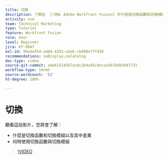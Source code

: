 ```yaml
---
title: 切換
description: 了解在  [!DNL Adobe Workfront Fusion] 中什麼是切換函數和切換模組，以及何時使用切換函數或切換模組。
activity: use
team: Technical Marketing
type: Tutorial
feature: Workfront Fusion
role: User
level: Beginner
jira: KT-9047
exl-id: 99adafb4-a40d-4392-a2e6-cb698e77f436
recommendations: noDisplay,noCatalog
doc-type: video
source-git-commit: a4e61514567ac8c2b4ad5c9ecacb87bd83947731
workflow-type: tm+mt
source-wordcount: '52'
ht-degree: 100%

---
```


# 切換

觀看這段影片，您將會了解：

* 什麼是切換函數和切換模組以及其中差異
* 何時使用切換函數與切換模組

>[!VIDEO](https://video.tv.adobe.com/v/335288/?quality=12&learn=on)
